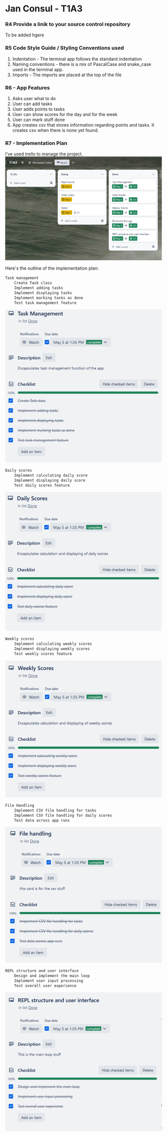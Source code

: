 # Jan Consul - T1A3

### R4 Provide a linik to your source control repository
To be added hgere

### R5 Code Style Guide / Styling Conventions used
1. Indentation - The terminal app follows the standard indentation
2. Naming conventions - there is a mix of PascalCase and snake_case used in the terminal app.
3. Imports - The imports are placed at the top of the file

### R6 - App Features
1. Asks user what to do
2. User can add tasks
3. User adds points to tasks
4. User can show scores for the day and for the week
5. User can mark stuff done
6. App creates csv that stores information regarding points and tasks. It creates csv when there is none yet found.

### R7 - Implementation Plan

I've used trello to manage the project. 
![Trello board screenshot](./Images/Trello%20Screenshots/Screenshot.PNG)

Here's the outline of the implementation plan:

    Task management
        Create Task class
        Implement adding tasks
        Implement displaying tasks
        Implement marking tasks as done
        Test task management feature
![Task Management](./Images/Trello%20Screenshots/Task%20Management%20screenshot.PNG)


    Daily scores
        Implement calculating daily score
        Implement displaying daily score
        Test daily scores feature
![Daily Scores](./Images/Trello%20Screenshots/Daily%20Scores.PNG)

    Weekly scores
        Implement calculating weekly scores
        Implement displaying weekly scores
        Test weekly scores feature
![Weekly Scores](./Images/Trello%20Screenshots/Weekly%20scores.PNG)

    File Handling
        Implement CSV file handling for tasks
        Implement CSV file handling for daily scores
        Test data across app runs
![File Handling](./Images/Trello%20Screenshots/file%20handling.PNG)

    REPL structure and user interface
        Design and implement the main loop
        Implement user input processing
        Test overall user experience
![Structure](./Images/Trello%20Screenshots/Structure%20screenshot.PNG)



